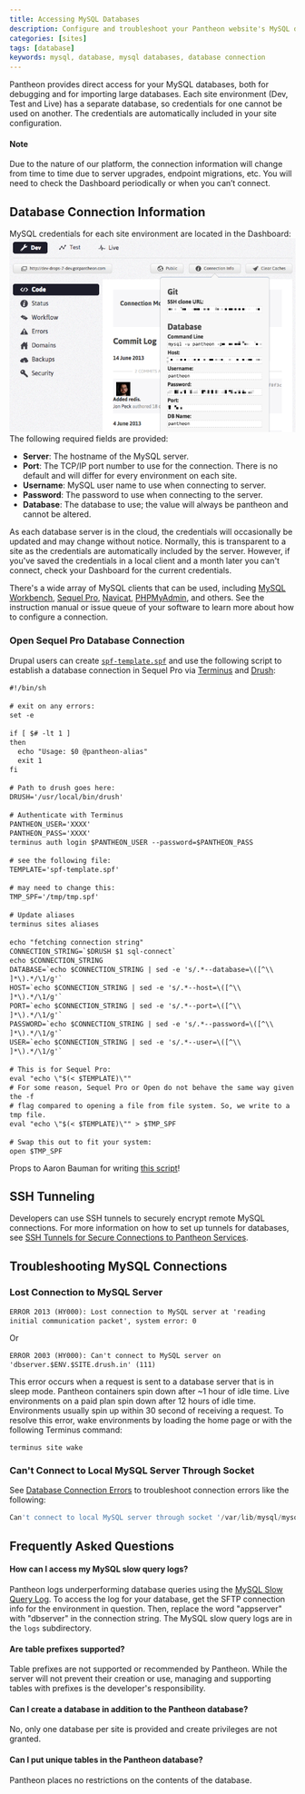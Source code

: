 ```yaml
---
title: Accessing MySQL Databases
description: Configure and troubleshoot your Pantheon website's MySQL database connections.
categories: [sites]
tags: [database]
keywords: mysql, database, mysql databases, database connection
---
```

Pantheon provides direct access for your MySQL databases, both for debugging and for importing large databases. Each site environment (Dev, Test and Live) has a separate database, so credentials for one cannot be used on another. The credentials are automatically included in your site configuration.

<div class="alert alert-info" role="alert">
<h4>Note</h4>
Due to the nature of our platform, the connection information will change from time to time due to server upgrades, endpoint migrations, etc. You will need to check the Dashboard periodically or when you can’t connect.</div>

## Database Connection Information

MySQL credentials for each site environment are located in the Dashboard:<br />
![MySQL Credentials](/source/docs/assets/images/desk_images/168060.png)<br />
The following required fields are provided:

- **Server**: The hostname of the MySQL server.
- **Port**: The TCP/IP port number to use for the connection. There is no default and will differ for every environment on each site.
- **Username**: MySQL user name to use when connecting to server.
- **Password**: The password to use when connecting to the server.
- **Database**: The database to use; the value will always be pantheon and cannot be altered.

As each database server is in the cloud, the credentials will occasionally be updated and may change without notice. Normally, this is transparent to a site as the credentials are automatically included by the server. However, if you've saved the credentials in a local client and a month later you can't connect, check your Dashboard for the current credentials.

There's a wide array of MySQL clients that can be used, including [MySQL Workbench](http://dev.mysql.com/downloads/tools/workbench/), [Sequel Pro](http://www.sequelpro.com/download), [Navicat](http://www.navicat.com/download), [PHPMyAdmin](https://www.phpmyadmin.net/), and others. See the instruction manual or issue queue of your software to learn more about how to configure a connection.

### Open Sequel Pro Database Connection
Drupal users can create [`spf-template.spf`](https://gist.github.com/aaronbauman/f50cc691eb3ed60a358c#file-spf-template-spf) and use the following script to establish a database connection in Sequel Pro via [Terminus](/docs/terminus/) and [Drush](/docs/drush):
```
#!/bin/sh

# exit on any errors:
set -e

if [ $# -lt 1 ]
then
  echo "Usage: $0 @pantheon-alias"
  exit 1
fi

# Path to drush goes here:
DRUSH='/usr/local/bin/drush'

# Authenticate with Terminus
PANTHEON_USER='XXXX'
PANTHEON_PASS='XXXX'
terminus auth login $PANTHEON_USER --password=$PANTHEON_PASS

# see the following file:
TEMPLATE='spf-template.spf'

# may need to change this:
TMP_SPF='/tmp/tmp.spf'

# Update aliases
terminus sites aliases

echo "fetching connection string"
CONNECTION_STRING=`$DRUSH $1 sql-connect`
echo $CONNECTION_STRING
DATABASE=`echo $CONNECTION_STRING | sed -e 's/.*--database=\([^\\ ]*\).*/\1/g'`
HOST=`echo $CONNECTION_STRING | sed -e 's/.*--host=\([^\\ ]*\).*/\1/g'`
PORT=`echo $CONNECTION_STRING | sed -e 's/.*--port=\([^\\ ]*\).*/\1/g'`
PASSWORD=`echo $CONNECTION_STRING | sed -e 's/.*--password=\([^\\ ]*\).*/\1/g'`
USER=`echo $CONNECTION_STRING | sed -e 's/.*--user=\([^\\ ]*\).*/\1/g'`

# This is for Sequel Pro:
eval "echo \"$(< $TEMPLATE)\""
# For some reason, Sequel Pro or Open do not behave the same way given the -f
# flag compared to opening a file from file system. So, we write to a tmp file.
eval "echo \"$(< $TEMPLATE)\"" > $TMP_SPF

# Swap this out to fit your system:
open $TMP_SPF
```

Props to Aaron Bauman for writing [this script](https://gist.github.com/aaronbauman/f50cc691eb3ed60a358c)!
## SSH Tunneling

Developers can use SSH tunnels to securely encrypt remote MySQL connections. For more information on how to set up tunnels for databases, see [SSH Tunnels for Secure Connections to Pantheon Services](/docs/ssh-tunnels/).

## Troubleshooting MySQL Connections

### Lost Connection to MySQL Server
```
ERROR 2013 (HY000): Lost connection to MySQL server at 'reading initial communication packet', system error: 0
```
Or
```
ERROR 2003 (HY000): Can't connect to MySQL server on 'dbserver.$ENV.$SITE.drush.in' (111)
```

This error occurs when a request is sent to a database server that is in sleep mode. Pantheon containers spin down after ~1 hour of idle time. Live environments on a paid plan spin down after 12 hours of idle time. Environments usually spin up within 30 second of receiving a request. To resolve this error, wake environments by loading the home page or with the following Terminus command:

```nohighlight
terminus site wake
```
### Can't Connect to Local MySQL Server Through Socket
See [Database Connection Errors](/docs/database-connection-errors/) to troubleshoot
 connection errors like the following:<br />
```sql
Can't connect to local MySQL server through socket '/var/lib/mysql/mysql.sock'...).
```


## Frequently Asked Questions

#### How can I access my MySQL slow query logs?

Pantheon logs underperforming database queries using the [MySQL Slow Query Log](http://dev.mysql.com/doc/refman/5.5/en/slow-query-log.html). To access the log for your database, get the SFTP connection info for the environment in question. Then, replace the word "appserver" with "dbserver" in the connection string. The MySQL slow query logs are in the `logs` subdirectory.

#### Are table prefixes supported?

Table prefixes are not supported or recommended by Pantheon. While the server will not prevent their creation or use, managing and supporting tables with prefixes is the developer's responsibility.

#### Can I create a database in addition to the Pantheon database?

No, only one database per site is provided and create privileges are not granted.

#### Can I put unique tables in the Pantheon database?

Pantheon places no restrictions on the contents of the database.
